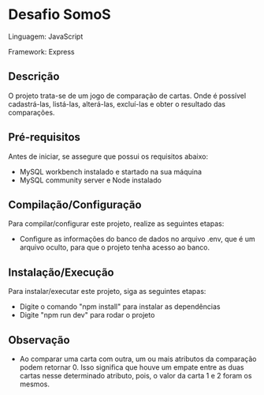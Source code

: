 # Desafio SomoS

 Linguagem:  JavaScript 
 
 Framework: Express

    
## Descrição
        
O projeto trata-se de um jogo de comparação de cartas. Onde é possível cadastrá-las, listá-las, alterá-las, excluí-las e obter o resultado das comparações. 

## Pré-requisitos

Antes de iniciar, se assegure que possui os requisitos abaixo:

- MySQL workbench instalado e startado na sua máquina
- MySQL community server e Node instalado

## Compilação/Configuração

Para compilar/configurar este projeto, realize as seguintes etapas:

- Configure as informações do banco de dados no arquivo .env, que é um arquivo oculto, para que o projeto tenha acesso ao banco.

## Instalação/Execução

Para instalar/executar este projeto, siga as seguintes etapas:

- Digite o comando "npm install" para instalar as dependências
- Digite "npm run dev" para rodar o projeto

## Observação

- Ao comparar uma carta com outra, um ou mais atributos da comparação podem retornar 0. Isso significa que houve um empate entre as duas cartas nesse determinado atributo, pois, o valor da carta 1 e 2 foram os mesmos.



   
